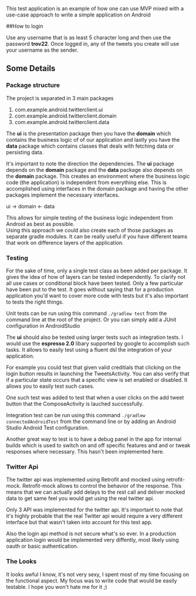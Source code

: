 This test application is an example of how one can use MVP mixed with a use-case
approach to write a simple application on Android

##How to login

Use any username that is as least 5 character long and then use the password **trov22**.
Once logged in, any of the tweets you create will use your username as the sender.

## Some Details

### Package structure
The project is separated in 3 main packages
1. com.example.android.twitterclient.ui
2. com.example.android.twitterclient.domain
3. com.example.android.twitterclient.data

The **ui** is the presentation package then you have the **domain** which contains the business logic of
of our application and lastly you have the **data** package which contains classes that deals with
fetching data or persisting data.

It's important to note the direction the dependencies.  The **ui** package depends on the **domain** package
and the **data** package also depends on the **domain** package.  This creates an environment where
the business logic code (the application) is independent from everything else.  This is accomplished
using interfaces in the domain package and having the other packages implement the necessary interfaces.

ui -> domain <- data

This allows for simple testing of the business logic independent from Android as best as possible.  
Using this approach we could also create each of those packages as separate gradle modules.
It can be really useful if you have different teams that work on difference layers of the application.

### Testing
For the sake of time, only a single test class as been added per package.  It gives the idea
of how of layers can be tested independently.  To clarify not all use cases or conditional block
have been tested.  Only a few particular have been put to the test.  It goes without saying that
for a production application you'd want to cover more code with tests but it's also important
to tests the right things.

Unit tests can be run using this command `./gradlew test` from the command line at the root of
the project.  Or you can simply add a JUnit configuration in AndroidStudio

The **ui** should also be tested using larger tests such as integration tests.  I would use the
**espresso 2.0** libary supported by google to accomplish such tasks.  It allows to easily test
using a fluent dsl the integration of your application.

For example you could test that given valid creditials that clicking on the login button results 
in launching the TweetsActivity.  You can also verify that if a particular state occurs that
a specific view is set enabled or disabled.  It allows you to easily test such cases.

One such test was added to test that when a user clicks on the add tweet button that the
ComposeActivity is lauched successfully.

Integration test can be run using this command `./gradlew connectedAndroidTest` from the command
line or by adding an Android Studio Android Test configuration.


Another great way to test is to have a debug panel in the app for internal builds which is used to
switch on and off specific features and and or tweak responses where necessary.  This hasn't been 
implemented here.

### Twitter Api
The twitter api was implemented using Retrofit and mocked using retrofit-mock.  Retrofit-mock
allows to control the behavior of the response.  This means that we can actually add delays to
the rest call and deliver mocked data to get same feel you would get using the real twitter api.

Only 3 API was implemented for the twitter api.  It's important to note that it's highly probable
that the real Twitter api would require a very different interface but that wasn't taken into account
for this test app.

Also the login api method is not secure what's so ever.  In a production application login would
be implemented very diffently, most likely using oauth or basic authentication.

### The Looks
It looks awful I know, it's not very sexy, I spent most of my time focusing on the functional aspect.
My focus was to write code that would be easily testable.  I hope you won't hate me for it ;)